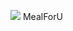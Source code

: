 ![](https://github.com/ttom1224/mealforU/blob/master/graguate/app/src/main/res/drawable/mealforu_opt.jpg)
MealForU
